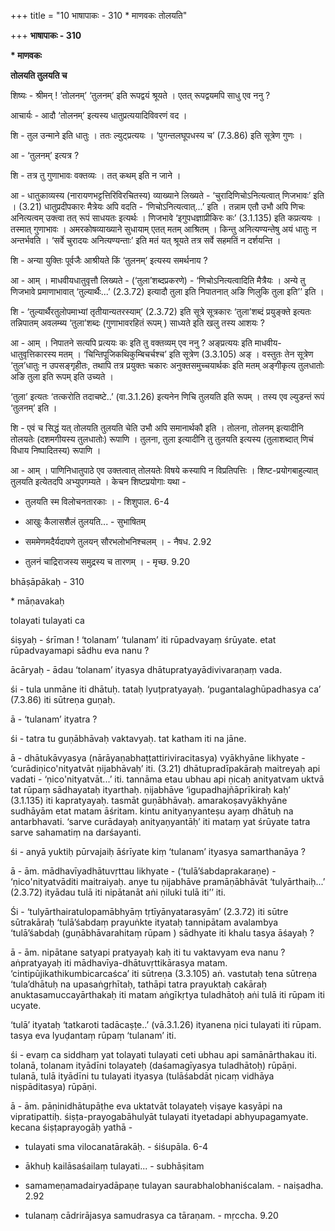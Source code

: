 +++
title = "10 भाषापाकः - 310 * माणवकः तोलयति"

+++
**भाषापाकः - 310**

**\* माणवकः**

**तोलयति तुलयति च**

शिष्यः - श्रीमन् ! ‘तोलनम्’ ‘तुलनम्’ इति रूपद्वयं श्रूयते । एतत् रूपद्वयमपि साधु एव ननु ?

आचार्यः - आदौ ‘तोलनम्’ इत्यस्य धातुप्रत्ययादिविवरणं वद ।

शि - तुल उन्माने इति धातुः । ततः ल्युट्प्रत्ययः । ‘पुगन्तलघूपधस्य च’ (7.3.86) इति सूत्रेण गुणः ।

आ - ‘तुलनम्’ इत्यत्र ?

शि -  तत्र तु गुणाभावः वक्तव्यः । तत् कथम् इति न जाने ।

आ - धातुकाव्यस्य (नारायणभट्टत्तिरिविरचितस्य) व्याख्याने लिख्यते - ‘चुरादिणिचोऽनित्यत्वात् णिजभावः’ इति । (3.21) धातुप्रदीपकारः मैत्रेयः अपि वदति - ‘णिचोऽनित्यत्वात्...’ इति । तन्नाम एतौ उभौ अपि णिचः अनित्यत्वम् उक्त्वा तत् रूपं साधयतः इत्यर्थः । णिजभावे ‘इगुपधज्ञाप्रीकिरः कः’ (3.1.135) इति कप्रत्ययः । तस्मात् गुणाभावः । अमरकोषव्याख्याने सुधायाम् एतत् मतम् आश्रितम् । किन्तु अनित्यण्यन्तेषु अयं धातुः न अन्तर्भवति । ‘सर्वे चुरादयः अनित्यण्यन्ताः’ इति मतं यत् श्रूयते तत्र सर्वे सहमतिं न दर्शयन्ति ।

शि - अन्या युक्तिः पूर्वजैः आश्रीयते किं ‘तुलनम्’ इत्यस्य समर्थनाय ?

आ - आम् । माधवीयधातुवृत्तौ लिख्यते - (‘तुला’शब्दप्रकरणे) - ‘णिचोऽनित्यत्वादिति मैत्रैयः । अन्ये तु णिजभावे प्रमाणाभावात् ‘तुल्यार्थैः...’ (2.3.72) इत्यादौ तुला इति निपातनात् अङि णिलुकि तुला इति’’ इति ।

शि - ‘तुल्यार्थैरतुलोपमाभ्यां तृतीयान्यतरस्याम्’ (2.3.72) इति सूत्रे सूत्रकारः ‘तुला’शब्दं प्रयुङ्क्ते इत्यतः तन्निपातम् अवलम्ब्य ‘तुला’शब्दः (गुणाभावरहितं रूपम् ) साध्यते इति खलु तस्य आशयः ?

आ - आम् । निपातने सत्यपि प्रत्ययः कः इति तु वक्तव्यम् एव ननु ? अङ्प्रत्ययः इति माधवीय-धातुवृत्तिकारस्य मतम् । ‘चिन्तिपूजिकथिकुम्बिचर्चश्च’ इति सूत्रेण (3.3.105) अङ् । वस्तुतः तेन सूत्रेण ‘तुल’धातुः न उपसङ्गृहीतः, तथापि तत्र प्रयुक्तः चकारः अनुक्तसमुच्चयार्थकः इति मतम् अङ्गीकृत्य तुलधातोः अङि तुला इति रूपम् इति उच्यते ।

‘तुला’ इत्यतः ‘तत्करोति तदाचष्टे..’ (वा.3.1.26) इत्यनेन णिचि तुलयति इति रूपम् । तस्य एव ल्युडन्तं रूपं ‘तुलनम्’ इति ।

शि - एवं च सिद्धं यत् तोलयति तुलयति चेति उभौ अपि समानार्थकौ इति । तोलना, तोलनम् इत्यादीनि तोलयतेः (दशमगीयस्य तुलधातोः) रूपाणि । तुलना, तुला इत्यादीनि तु तुलयति इत्यस्य (तुलाशब्दात् णिचं विधाय निष्पादितस्य) रूपाणि ।

आ - आम् । पाणिनिधातुपाठे एव उक्तत्वात् तोलयतेः विषये कस्यापि न विप्रतिपत्तिः । शिष्ट-प्रयोगबाहुल्यात् तुलयति इत्येतदपि अभ्युपगम्यते । केचन शिष्टप्रयोगाः यथा -

 - तुलयति स्म विलोचनतारकाः । - शिशुपाल. 6-4

 - आखुः कैलासशैलं तुलयति... - सुभाषितम्

 - सममेणमदैर्यदापणे तुलयन् सौरभलोभनिश्चलम् । - नैषध. 2.92

 - तुलनं चाद्रिराजस्य समुद्रस्य च तारणम् । - मृच्छ. 9.20



bhāṣāpākaḥ - 310

\* māṇavakaḥ

tolayati tulayati ca

śiṣyaḥ - śrīman ! ‘tolanam’ ‘tulanam’ iti rūpadvayaṃ śrūyate. etat rūpadvayamapi sādhu eva nanu ?

ācāryaḥ - ādau ‘tolanam’ ityasya dhātupratyayādivivaraṇaṃ vada.

śi - tula unmāne iti dhātuḥ. tataḥ lyuṭpratyayaḥ. ‘pugantalaghūpadhasya ca’ (7.3.86) iti sūtreṇa guṇaḥ.

ā - ‘tulanam’ ityatra ?

śi - tatra tu guṇābhāvaḥ vaktavyaḥ. tat katham iti na jāne.

ā - dhātukāvyasya (nārāyaṇabhaṭṭattiriviracitasya) vyākhyāne likhyate - ‘curādiṇico'nityatvāt ṇijabhāvaḥ’ iti. (3.21) dhātupradīpakāraḥ maitreyaḥ api vadati - ‘ṇico'nityatvāt...’ iti. tannāma etau ubhau api ṇicaḥ anityatvam uktvā tat rūpaṃ sādhayataḥ ityarthaḥ. ṇijabhāve ‘igupadhajñāprīkiraḥ kaḥ’ (3.1.135) iti kapratyayaḥ. tasmāt guṇābhāvaḥ. amarakoṣavyākhyāne sudhāyām etat matam āśritam. kintu anityaṇyanteṣu ayaṃ dhātuḥ na antarbhavati. ‘sarve curādayaḥ anityaṇyantāḥ’ iti mataṃ yat śrūyate tatra sarve sahamatiṃ na darśayanti.

śi - anyā yuktiḥ pūrvajaiḥ āśrīyate kiṃ ‘tulanam’ ityasya samarthanāya ?

ā - ām. mādhavīyadhātuvṛttau likhyate - (‘tulā’śabdaprakaraṇe) - ‘ṇico'nityatvāditi maitraiyaḥ. anye tu ṇijabhāve pramāṇābhāvāt ‘tulyārthaiḥ...’ (2.3.72) ityādau tulā iti nipātanāt aṅi ṇiluki tulā iti’’ iti.

Śi - ‘tulyārthairatulopamābhyāṃ tṛtīyānyatarasyām’ (2.3.72) iti sūtre sūtrakāraḥ ‘tulā’śabdaṃ prayuṅkte ityataḥ tannipātam avalambya ‘tulā’śabdaḥ (guṇābhāvarahitaṃ rūpam ) sādhyate iti khalu tasya āśayaḥ ?

ā - ām. nipātane satyapi pratyayaḥ kaḥ iti tu vaktavyam eva nanu ? aṅpratyayaḥ iti mādhavīya-dhātuvṛttikārasya matam. ‘cintipūjikathikumbicarcaśca’ iti sūtreṇa (3.3.105) aṅ. vastutaḥ tena sūtreṇa ‘tula’dhātuḥ na upasaṅgṛhītaḥ, tathāpi tatra prayuktaḥ cakāraḥ anuktasamuccayārthakaḥ iti matam aṅgīkṛtya tuladhātoḥ aṅi tulā iti rūpam iti ucyate.

‘tulā’ ityataḥ ‘tatkaroti tadācaṣṭe..’ (vā.3.1.26) ityanena ṇici tulayati iti rūpam. tasya eva lyuḍantaṃ rūpaṃ ‘tulanam’ iti.

śi - evaṃ ca siddhaṃ yat tolayati tulayati ceti ubhau api samānārthakau iti. tolanā, tolanam ityādīni tolayateḥ (daśamagīyasya tuladhātoḥ) rūpāṇi. tulanā, tulā ityādīni tu tulayati ityasya (tulāśabdāt ṇicaṃ vidhāya niṣpāditasya) rūpāṇi.

ā - ām. pāṇinidhātupāṭhe eva uktatvāt tolayateḥ viṣaye kasyāpi na vipratipattiḥ. śiṣṭa-prayogabāhulyāt tulayati ityetadapi abhyupagamyate. kecana śiṣṭaprayogāḥ yathā -

 - tulayati sma vilocanatārakāḥ. - śiśupāla. 6-4

 - ākhuḥ kailāsaśailaṃ tulayati... - subhāṣitam

 - samameṇamadairyadāpaṇe tulayan saurabhalobhaniścalam. - naiṣadha. 2.92

 - tulanaṃ cādrirājasya samudrasya ca tāraṇam. - mṛccha. 9.20
